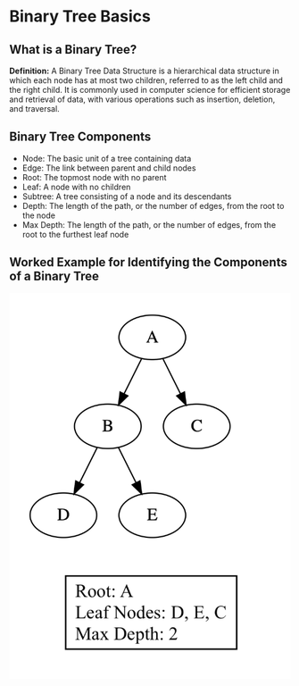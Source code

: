 # Binary Tree Basics

## What is a Binary Tree?

**Definition:** A Binary Tree Data Structure is a hierarchical data structure in which each node has at most two children, referred to as the left child and the right child. It is commonly used in computer science for efficient storage and retrieval of data, with various operations such as insertion, deletion, and traversal.

## Binary Tree Components
- Node: The basic unit of a tree containing data
- Edge: The link between parent and child nodes
- Root: The topmost node with no parent
- Leaf: A node with no children
- Subtree: A tree consisting of a node and its descendants
- Depth: The length of the path, or the number of edges, from the root to the node
- Max Depth: The length of the path, or the number of edges, from the root to the furthest leaf node

## Worked Example for Identifying the Components of a Binary Tree

![Binary Tree Worked Example](static/fill_in_blanks/images/fill_in_blanks_worked_example.png)

